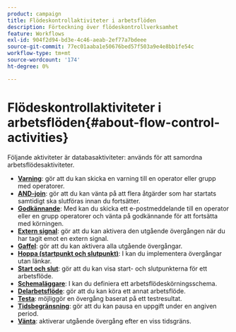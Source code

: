 ```yaml
---
product: campaign
title: Flödeskontrollaktiviteter i arbetsflöden
description: Förteckning över flödeskontrollverksamhet
feature: Workflows
exl-id: 904f2d94-bd3e-4c46-aeab-2ef77a7bdeee
source-git-commit: 77ec01aaba1e50676bed57f503a9e4e8bb1fe54c
workflow-type: tm+mt
source-wordcount: '174'
ht-degree: 0%

---
```


# Flödeskontrollaktiviteter i arbetsflöden{#about-flow-control-activities}

Följande aktiviteter är databasaktiviteter: används för att samordna arbetsflödesaktiviteter.

* **[Varning](alert.md)**: gör att du kan skicka en varning till en operator eller grupp med operatorer.
* **[AND-join](and-join.md)**: gör att du kan vänta på att flera åtgärder som har startats samtidigt ska slutföras innan du fortsätter.
* **[Godkännande](approval.md)**: Med kan du skicka ett e-postmeddelande till en operator eller en grupp operatorer och vänta på godkännande för att fortsätta med körningen.
* **[Extern signal](external-signal.md)**: gör att du kan aktivera den utgående övergången när du har tagit emot en extern signal.
* **[Gaffel](fork.md)**: gör att du kan aktivera alla utgående övergångar.
* **[Hoppa (startpunkt och slutpunkt)](jump--start-point-and-end-point-.md)**: I kan du implementera övergångar utan länkar.
* **[Start och slut](start-and-end.md)**: gör att du kan visa start- och slutpunkterna för ett arbetsflöde.
* **[Schemaläggare](scheduler.md)**: I kan du definiera ett arbetsflödeskörningsschema.
* **[Delarbetsflöde](sub-workflow.md)**: gör att du kan köra ett annat arbetsflöde.
* **[Testa](test.md)**: möjliggör en övergång baserat på ett testresultat.
* **[Tidsbegränsning](time-constraint.md)**: gör att du kan pausa en uppgift under en angiven period.
* **[Vänta](wait.md)**: aktiverar utgående övergång efter en viss tidsgräns.
   <!--* **Task**: lets you configure task execution. Refer to the [Task](task.md) section.-->
